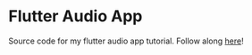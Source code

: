 # Flutter Audio App

Source code for my flutter audio app tutorial.
Follow along [here](https://www.youtube.com/watch?v=ugiqdcgrbPg)!